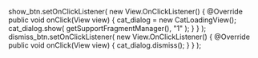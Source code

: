   show_btn.setOnClickListener( new View.OnClickListener() {
            @Override
            public void onClick(View view) {
                cat_dialog = new CatLoadingView();
                cat_dialog.show( getSupportFragmentManager(), "1" );
            }
        } );
        dismiss_btn.setOnClickListener( new View.OnClickListener() {
            @Override
            public void onClick(View view) {
                cat_dialog.dismiss();
            }
        } );

